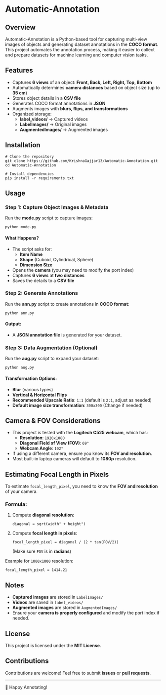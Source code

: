 # Automatic-Annotation

## Overview
Automatic-Annotation is a Python-based tool for capturing multi-view images of objects and generating dataset annotations in the **COCO format**. This project automates the annotation process, making it easier to collect and prepare datasets for machine learning and computer vision tasks.

## Features
- Captures **6 views** of an object: **Front, Back, Left, Right, Top, Bottom**
- Automatically determines **camera distances** based on object size (up to **35 cm**)
- Stores object details in a **CSV file**
- Generates COCO format annotations in **JSON**
- Augments images with **blurs, flips, and transformations**
- Organized storage:
  - **label_videos/** → Captured videos
  - **LabelImages/** → Original images
  - **AugmentedImages/** → Augmented images

## Installation
```
# Clone the repository
git clone https://github.com/KrishnaGajjar13/Automatic-Annotation.git
cd Automatic-Annotation

# Install dependencies
pip install -r requirements.txt
```

## Usage
### Step 1: Capture Object Images & Metadata
Run the **mode.py** script to capture images:
```
python mode.py
```
#### What Happens?
- The script asks for:
  - **Item Name**
  - **Shape** (Cuboid, Cylindrical, Sphere)
  - **Dimension Size**
- Opens the **camera** (you may need to modify the port index)
- Captures **6 views** at **two distances**
- Saves the details to a **CSV file**

### Step 2: Generate Annotations
Run the **ann.py** script to create annotations in **COCO format**:
```
python ann.py
```
#### Output:
- A **JSON annotation file** is generated for your dataset.

### Step 3: Data Augmentation (Optional)
Run the **aug.py** script to expand your dataset:
```
python aug.py
```
#### Transformation Options:
- **Blur** (various types)
- **Vertical & Horizontal Flips**
- **Recommended Upscale Ratio**: `1:1` (default is `2:1`, adjust as needed)
- **Default image size transformation**: `300x300` (Change if needed)

## Camera & FOV Considerations
- This project is tested with the **Logitech C525 webcam**, which has:
  - **Resolution**: `1920x1080`
  - **Diagonal Field of View (FOV)**: `69°`
  - **Webcam Angle**: `102°`
- If using a different camera, ensure you know its **FOV and resolution**.
- Most built-in laptop cameras will default to **1080p** resolution.

## Estimating Focal Length in Pixels
To estimate `focal_length_pixel`, you need to know the **FOV and resolution** of your camera.

### Formula:
1. Compute **diagonal resolution**:
   ```
   diagonal = sqrt(width² + height²)
   ```
2. Compute **focal length in pixels**:
   ```
   focal_length_pixel = diagonal / (2 * tan(FOV/2))
   ```
   (Make sure `FOV` is in **radians**)

Example for `1000x1000` resolution:
```
focal_length_pixel = 1414.21
```

## Notes
- **Captured images** are stored in `LabelImages/`
- **Videos** are saved in `label_videos/`
- **Augmented images** are stored in `AugmentedImages/`
- Ensure your **camera is properly configured** and modify the port index if needed.

## License
This project is licensed under the **MIT License**.

## Contributions
Contributions are welcome! Feel free to submit **issues** or **pull requests**.

---

🚀 Happy Annotating!
